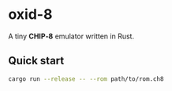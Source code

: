 # oxid-8

A tiny **CHIP‑8** emulator written in Rust.

## Quick start
```bash
cargo run --release -- --rom path/to/rom.ch8
```
